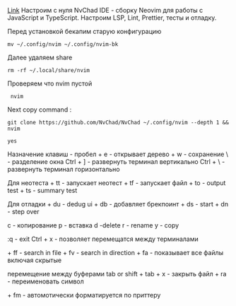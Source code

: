 [Link](https://nvchad.com/)
Настроим с нуля NvChad IDE - сборку Neovim для работы с JavaScript и TypeScript. Настроим LSP, Lint, Prettier, тесты и отладку.

Перед установкой бекапим старую конфигурацию 
```shell
mv ~/.config/nvim ~/.config/nvim-bk
```
Далее удаляем share 
```shell
rm -rf ~/.local/share/nvim
```
 Проверяем что nvim пустой
```shell
 nvim
```


Next copy command :
```shell
git clone https://github.com/NvChad/NvChad ~/.config/nvim --depth 1 && nvim

yes
```

Назначение клавиш
<leader> - пробел
<leader> + e - открывает дерево
<leader> + w - сохранение 
\\ - разделение окна
Ctrl + ] - развернуть терминал вертикально
Ctrl + \\ - развернуть терминал горизонтально

Для неотеста 
<leader> + tt - запускает неотест
<leader> + tf - запускает файл
<leader> + to - output test
<leader> + ts - summary test

Для отладки 
<leader> + du - dedug ui
<leader> + db - добавляет брекпоинт 
<leader> + ds - start 
<leader> + dn - step over

с - копирование 
p - вставка
d -delete
r - rename
y - copy

:q - exit
Ctrl + x - позволяет перемещатся между терминалами

<leader> + ff - search in file
<leader> + fv - search in direction
<leader> + fa - показывает все файлы включая скрытые

перемещение между буферами tab or shift + tab
<leader> + x - закрыть файл
<leader> + ra - переименовать символ

<leader> + fm - автомотически форматируется по приттеру
